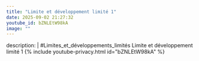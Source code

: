 ```yaml
---
title: "Limite et développement limité 1"
date: 2025-09-02 21:27:32 
youtube_id: bZNLEtW98kA
image: ""
---
```

description: |
  #Limites_et_développements_limités
  Limite et développement limité 1
{% include youtube-privacy.html id="bZNLEtW98kA" %}
